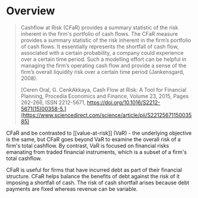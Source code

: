 # Overview
> Cashflow at Risk (CFaR) provides a summary statistic of the risk inherent in the firm's portfolio of cash flows. The CFaR measure provides a summary statistic of the risk inherent in the firm’s portfolio of cash flows. It essentially represents the shortfall of cash flow, associated with a certain probability, a company could experience over a certain time period. Such a modelling effort can be helpful in managing the firm’s operating cash flow and provide a sense of the firm’s overall liquidity risk over a certain time period (Jankensgard, 2008).
> 
> [Ceren Oral, G. CenkAkkaya, Cash Flow at Risk: A Tool for Financial Planning, Procedia Economics and Finance, Volume 23, 2015, Pages 262-266, ISSN 2212-5671, https://doi.org/10.1016/S2212-5671(15)00358-5.](https://www.sciencedirect.com/science/article/pii/S2212567115003585)

CFaR and be contrasted to [[value-at-risk]] (VaR) - the underlying objective is the same, but CFaR goes beyond VaR to examine the overall risk of a firm's total cashflow. By contrast, VaR is focused on financial risks emanating from traded financial instruments, which is a subset of a firm's total cashflow.

CFaR is useful for firms that have incurred debt as part of their financial structure. CFaR helps balance the benefits of debt against the risk of it imposing a shortfall of cash. The risk of cash shortfall arises because debt payments are fixed whereas revenue can be variable. 




